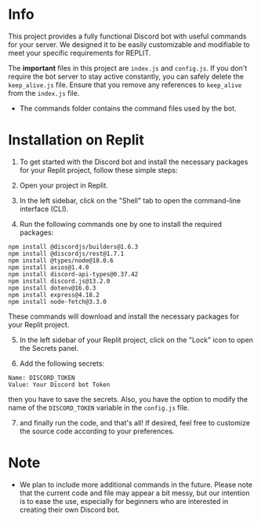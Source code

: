 # Info
This project provides a fully functional Discord bot with useful commands for your server. We designed it to be easily customizable and modifiable to meet your specific requirements for REPLIT.

The **important** files in this project are `index.js` and `config.js`. If you don't require the bot server to stay active constantly, you can safely delete the `keep_alive.js` file. Ensure that you remove any references to `keep_alive` from the `index.js` file. 

- The commands folder contains the command files used by the bot.

# Installation on Replit
1. To get started with the Discord bot and install the necessary packages for your Replit project, follow these simple steps:

2. Open your project in Replit.

3. In the left sidebar, click on the "Shell" tab to open the command-line interface (CLI).

4. Run the following commands one by one to install the required packages:
```
npm install @discordjs/builders@1.6.3
npm install @discordjs/rest@1.7.1
npm install @types/node@18.0.6
npm install axios@1.4.0
npm install discord-api-types@0.37.42
npm install discord.js@13.2.0
npm install dotenv@16.0.3
npm install express@4.18.2
npm install node-fetch@3.3.0
```

These commands will download and install the necessary packages for your Replit project.

5. In the left sidebar of your Replit project, click on the "Lock" icon to open the Secrets panel.

6. Add the following secrets:
```
Name: DISCORD_TOKEN 
Value: Your Discord bot Token
```
then you have to save the secrets. Also, you have the option to modify the name of the `DISCORD_TOKEN` variable in the `config.js` file.

7. and finally run the code, and that's all! If desired, feel free to customize the source code according to your preferences.


# Note
- We plan to include more additional commands in the future. Please note that the current code and file may appear a bit messy, but our intention is to ease the use, especially for beginners who are interested in creating their own Discord bot.
